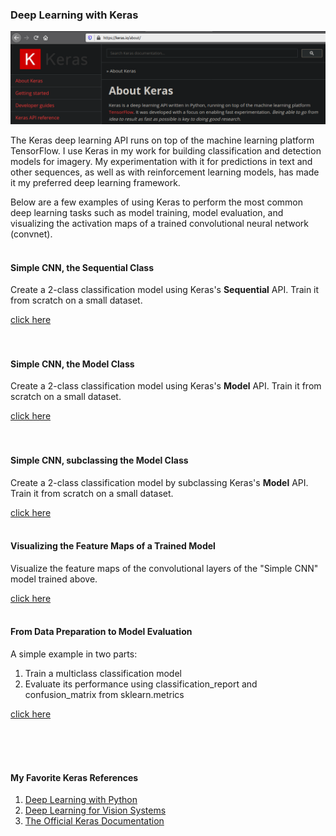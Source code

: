 ### Deep Learning with Keras  

<img src="./images/about_keras.png" width="550">

The Keras deep learning API runs on top of the machine learning platform TensorFlow. I use Keras in my work for building classification and detection models for imagery. My experimentation with it for predictions in text and other sequences, as well as with reinforcement learning models, has made it my preferred deep learning framework.

Below are a few examples of using Keras to perform the most common deep learning tasks such as model training, model evaluation, and visualizing the activation maps of a trained convolutional neural network (convnet).
<br/><br/>

#### Simple CNN, the Sequential Class
Create a 2-class classification model using Keras's **Sequential** API. Train it from scratch on a small dataset.

[click here](cifar10_basic_cnn_sequential)  
<br/><br/>


#### Simple CNN, the Model Class
Create a 2-class classification model using Keras's **Model** API. Train it from scratch on a small dataset.

[click here](cifar10_basic_cnn_modelAPI)  
<br/><br/>


#### Simple CNN, subclassing the Model Class
Create a 2-class classification model by subclassing Keras's **Model** API. Train it from scratch on a small dataset.

[click here](cifar10_basic_cnn_subclassing_modelAPI)
<br/><br/>


#### Visualizing the Feature Maps of a Trained Model
Visualize the feature maps of the convolutional layers of the "Simple CNN" model trained above.

[click here](visualizing_feature_maps)
<br/><br/>


#### From Data Preparation to Model Evaluation
A simple example in two parts:

1. Train a multiclass classification model
2. Evaluate its performance using classification\_report and confusion\_matrix from sklearn.metrics

[click here](from_data_prep_to_model_evaluation) 
<br/><br/>


<br/><br/>
#### My Favorite Keras References
1. [Deep Learning with Python](https://www.manning.com/books/deep-learning-with-python-second-edition)
2. [Deep Learning for Vision Systems](https://www.manning.com/books/deep-learning-for-vision-systems)
3. [The Official Keras Documentation](https://keras.io/)
